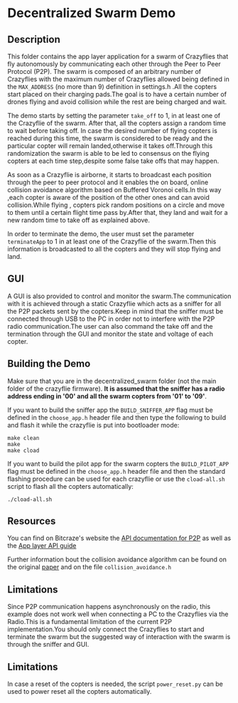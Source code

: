 # Decentralized Swarm Demo

## Description

This folder contains the app layer application for a swarm of Crazyflies that fly autonomously by communicating each other through the Peer to Peer Protocol (P2P). The swarm is composed of an arbitrary  number of Crazyflies with the maximum number of Crazyflies allowed being defined in the `MAX_ADDRESS` (no more than 9) definition in settings.h .All the copters start placed on their charging pads.The goal is to have a certain number of drones flying and avoid collision  while the rest are being charged and wait.

The demo starts by setting the parameter  `take_off`  to 1, in  at least one of the Crazyflie of the swarm. After that, all the copters assign a random time to wait before taking off. In case the desired number of flying copters is reached during this time, the swarm is considered to be ready and the particular copter will remain landed,otherwise it takes off.Through this randomization the swarm is able to be led to consensus on the flying copters at each time step,despite some false take offs that may happen.

As soon as a Crazyflie is airborne, it starts to broadcast each position through the peer to peer protocol and it enables the on board, online collision avoidance algorithm based on Buffered Voronoi cells.In this way ,each copter is aware of the position of the other ones and can avoid collision.While flying , copters pick random positions on a circle and move to them until a certain flight time pass by.After that, they land and wait for a new random time to take off as explained above.

In order to terminate the demo, the user must set the parameter `terminateApp` to 1 in at least one of the Crazyflie of the swarm.Then this information is broadcasted to all the copters and they will stop flying and land.

## GUI
A GUI is also provided to control and monitor the swarm.The communication with it is achieved through a static Crazyflie which acts as a sniffer for all the P2P packets sent by the copters.Keep in mind that the sniffer must be connected through USB to the PC in order not to interfere with the P2P radio communication.The user can also command the take off and the termination through the GUI and monitor the state and voltage of each copter.


## Building the Demo
Make sure that you are in the decentralized_swarm folder (not the main folder of the crazyflie firmware). **It is assumed that the sniffer has a radio address ending in '00' and all the swarm copters from '01' to '09'**.

If you want to build the sniffer app the `BUILD_SNIFFER_APP` flag must be defined in the `choose_app.h` header file and then type the following to build and flash it while the crazyflie is put into bootloader mode:
```
make clean
make 
make cload
```

If you want to build the pilot app for the swarm copters the `BUILD_PILOT_APP` flag must be defined in the `choose_app.h` header file and then the standard flashing procedure can be used for each crazyflie or use the `cload-all.sh` script to flash all the copters automatically:
```
./cload-all.sh
```

## Resources
You can find on Bitcraze's website the [API documentation for P2P](https://www.bitcraze.io/documentation/repository/crazyflie-firmware/master/functional-areas/p2p_api/) as well as the [App layer API guide](https://www.bitcraze.io/documentation/repository/crazyflie-firmware/master/userguides/app_layer/)

Further information bout the collision avoidance algorithm can be found on the original [paper](https://web.stanford.edu/~schwager/MyPapers/ZhouEtAlRAL17CollisionAvoidance.pdf) and on the file  ``collision_avoidance.h``

## Limitations

Since P2P communication happens asynchronously on the radio, this example does not work well when connecting a PC to the Crazyflies via the Radio.This is a fundamental limitation of the current P2P implementation.You should only connect the Crazyflies to start and terminate the swarm but the suggested way of interaction with the swarm is through the sniffer and GUI.

## Limitations
In case a reset of the copters is needed, the script `power_reset.py` can be used to power reset all the copters automatically.